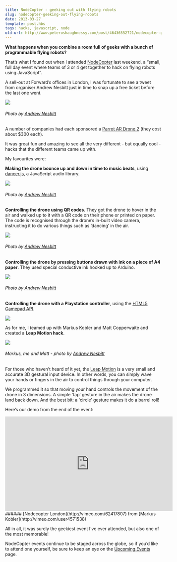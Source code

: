 ```yaml
---
title: NodeCopter - geeking out with flying robots
slug: nodecopter-geeking-out-flying-robots
date: 2013-03-27
template: post.hbs
tags: hacks, javascript, node
old-url: http://www.peteroshaughnessy.com/post/46436552721/nodecopter-geeking-out-with-flying-robots
---
```


**What happens when you combine a room full of geeks with a bunch of
programmable flying robots?**

That’s what I found out when I attended
[NodeCopter](http://nodecopter-london.eventbrite.com/) last weekend, a
“small, full day event where teams of 3 or 4 get together to hack on
flying robots using JavaScript”.

A sell-out at Forward’s offices in London, I was fortunate to see a
tweet from organiser Andrew Nesbitt just in time to snap up a free
ticket before the last one went.

![](http://38.media.tumblr.com/a320c039305a135960dc3796eb524d8f/tumblr_inline_mkc12cIgQy1qz4rgp.jpg)
###### Photo by [Andrew Nesbitt](http://www.flickr.com/photos/nez/sets/72157633047313444/with/8575918404/)

A number of companies had each sponsored a
[Parrot AR Drone
2](http://ardrone2.parrot.com/usa/) (they cost about \$300
each).

It was great fun and amazing to see all the very different - but
equally cool - hacks that the different teams came up with.

My favourites were:

**Making the drone bounce up and down in time to music beats**,
using [dancer.js](https://developer.mozilla.org/en-US/demos/detail/dancerjs),
a JavaScript audio library.

![](http://33.media.tumblr.com/6e474fab4633a420ccb966b849623c0c/tumblr_inline_mkc16boQxi1qz4rgp.jpg)
###### Photo by [Andrew Nesbitt](http://www.flickr.com/photos/nez/sets/72157633047313444/with/8575918404/)

**Controlling the drone using QR codes**. They got the drone to hover in
the air and walked up to it with a QR code on their phone or printed on
paper. The code is recognised through the drone’s in-built video camera,
instructing it to do various things such as ‘dancing’ in the air.

![](http://31.media.tumblr.com/b09347af4e5c288951e520077647659f/tumblr_inline_mkc180TWea1qz4rgp.jpg)
###### Photo by [Andrew Nesbitt](http://www.flickr.com/photos/nez/sets/72157633047313444/with/8575918404/)

**Controlling the drone by pressing buttons drawn with ink on a piece of
A4 paper**. They used special conductive ink hooked up to Arduino.

![](http://31.media.tumblr.com/dd8604c8abbbf75963b02956570130a2/tumblr_inline_mkc1a1PdZg1qz4rgp.jpg)
###### Photo by [Andrew Nesbitt](http://www.flickr.com/photos/nez/sets/72157633047313444/with/8575918404/)

**Controlling the drone with a Playstation controller**, using the
[HTML5 Gamepad API](http://active.tutsplus.com/tutorials/games/an-introduction-to-the-html5-gamepad-api/).

![](http://38.media.tumblr.com/8e80054d5c662db82ab38aad911e1b8d/tumblr_inline_mkc1brpVtb1qz4rgp.jpg)

As for me, I teamed up with Markus Kobler and Matt Copperwaite and
created a **Leap Motion hack**.

![](http://33.media.tumblr.com/2370dd0f6e4f9a755a5f870d78efe967/tumblr_inline_mkc1dmXoQZ1qz4rgp.jpg)
###### Markus, me and Matt - photo by [Andrew Nesbitt](http://www.flickr.com/photos/nez/sets/72157633047313444/with/8575918404/)

For those who haven’t heard of it yet, the [Leap
Motion](https://www.leapmotion.com/) is a very small and accurate 3D
gestural input device. In other words, you can simply wave your hands or
fingers in the air to control things through your computer.

We programmed it so that moving your hand controls the movement of
the drone in 3 dimensions. A simple 'tap’ gesture in the air makes the
drone land back down. And the best bit: a 'circle’ gesture makes it do a
barrel roll!

Here’s our demo from the end of the event:

<iframe src="https://player.vimeo.com/video/62417807?title=0&amp;byline=0&amp;portrait=0" width="540" height="304" frameborder="0" title="Nodecopter London"></iframe>
###### [Nodecopter London](http://vimeo.com/62417807) from [Markus Kobler](http://vimeo.com/user4571538)

All in all, it was surely the geekiest event I’ve ever attended, but also one of the most memorable!

NodeCopter events continue to be staged across the globe, so if you’d
like to attend one yourself, be sure to keep an eye on the [Upcoming
Events](http://nodecopter.com/#upcoming-events) page.
